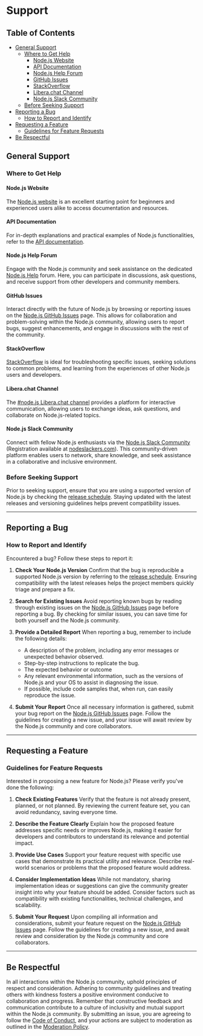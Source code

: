 # Support

## Table of Contents

* [General Support](#general-support)
  * [Where to Get Help](#where-to-get-help)
    * [Node.js Website](#nodejs-website)
    * [API Documentation](#api-documentation)
    * [Node.js Help Forum](#nodejs-help-forum)
    * [GitHub Issues](#github-issues)
    * [StackOverflow](#stackoverflow)
    * [Libera.chat Channel](#liberachat-channel)
    * [Node.js Slack Community](#nodejs-slack-community)
  * [Before Seeking Support](#before-seeking-support)
* [Reporting a Bug](#reporting-a-bug)
  * [How to Report and Identify](#how-to-report-and-identify)
* [Requesting a Feature](#requesting-a-feature)
  * [Guidelines for Feature Requests](#guidelines-for-feature-requests)
* [Be Respectful](#be-respectful)

## General Support

### Where to Get Help

#### Node.js Website

The [Node.js website][] is an excellent starting point for beginners and experienced users alike to access
documentation and resources.

#### API Documentation

For in-depth explanations and practical examples of Node.js functionalities, refer to the [API documentation][].

#### Node.js Help Forum

Engage with the Node.js community and seek assistance on the dedicated [Node.js Help][] forum. Here, you can
participate in discussions, ask questions, and receive support from other developers and community members.

#### GitHub Issues

Interact directly with the future of Node.js by browsing or reporting issues on the [Node.js GitHub Issues][]
page. This allows for collaboration and problem-solving within the Node.js community, allowing users to report
bugs, suggest enhancements, and engage in discussions with the rest of the community.

#### StackOverflow

[StackOverflow][] is ideal for troubleshooting specific issues, seeking solutions to common problems, and learning
from the experiences of other Node.js users and developers.

#### Libera.chat Channel

<!-- lint disable prohibited-strings -->

The [#node.js Libera.chat channel][] provides a platform for interactive communication, allowing users to exchange
ideas, ask questions, and collaborate on Node.js-related topics.

<!-- lint enable prohibited strings -->

#### Node.js Slack Community

Connect with fellow Node.js enthusiasts via the [Node.js Slack Community][] (Registration available at
[nodeslackers.com][]). This community-driven platform enables users to network, share knowledge, and seek assistance
in a collaborative and inclusive environment.

### Before Seeking Support

Prior to seeking support, ensure that you are using a supported version of Node.js by checking the [release schedule][].
Staying updated with the latest releases and versioning guidelines helps prevent compatibility issues.

***

## Reporting a Bug

### How to Report and Identify

Encountered a bug? Follow these steps to report it:

1. **Check Your Node.js Version**
   Confirm that the bug is reproducible a supported Node.js version by referring to the [release schedule][]. Ensuring
   compatibility with the latest releases helps the project members quickly triage and prepare a fix.

2. **Search for Existing Issues**
   Avoid reporting known bugs by reading through existing issues on the [Node.js GitHub Issues][] page before reporting
   a bug. By checking for similar issues, you can save time for both yourself and the Node.js community.

3. **Provide a Detailed Report**
   When reporting a bug, remember to include the following details:
   * A description of the problem, including any error messages or unexpected behavior observed.
   * Step-by-step instructions to replicate the bug.
   * The expected behavior or outcome
   * Any relevant environmental information, such as the versions of Node.js and your OS to assist in diagnosing the
     issue.
   * If possible, include code samples that, when run, can easily reproduce the issue.

4. **Submit Your Report**
   Once all necessary information is gathered, submit your bug report on the [Node.js GitHub Issues][] page. Follow
   the guidelines for creating a new issue, and your issue will await review by the Node.js community and core
   collaborators.

***

## Requesting a Feature

### Guidelines for Feature Requests

Interested in proposing a new feature for Node.js? Please verify you've done the following:

1. **Check Existing Features**
   Verify that the feature is not already present, planned, or not planned. By reviewing the current feature set,
   you can avoid redundancy, saving everyone time.

2. **Describe the Feature Clearly**
   Explain how the proposed feature addresses specific needs or improves Node.js, making it easier for developers and
   contributors to understand its relevance and potential impact.

3. **Provide Use Cases**
   Support your feature request with specific use cases that demonstrate its practical utility and relevance. Describe
   real-world scenarios or problems that the proposed feature would address.

4. **Consider Implementation Ideas**
   While not mandatory, sharing implementation ideas or suggestions can give the community greater insight into why your
   feature should be added. Consider factors such as compatibility with existing functionalities, technical challenges,
   and scalability.

5. **Submit Your Request**
   Upon compiling all information and considerations, submit your feature request on the [Node.js GitHub Issues][] page.
   Follow the guidelines for creating a new issue, and await review and consideration by the Node.js community and core
   collaborators.

***

## Be Respectful

In all interactions within the Node.js community, uphold principles of respect and consideration. Adhering to community
guidelines and treating others with kindness fosters a positive environment conducive to collaboration and progress.
Remember that constructive feedback and communication contribute to a culture of inclusivity and mutual support within
the Node.js community. By submitting an issue, you are agreeing to follow the [Code of Conduct][], and your actions are
subject to moderation as outlined in the [Moderation Policy][].

[#node.js Libera.chat channel]: https://web.libera.chat?channels=node.js&uio=d4
[API documentation]: https://nodejs.org/api/
[Code of Conduct]: https://github.com/nodejs/admin/blob/HEAD/CODE_OF_CONDUCT.md
[Moderation Policy]: https://github.com/nodejs/admin/blob/HEAD/Moderation-Policy.md
[Node.js GitHub Issues]: https://github.com/nodejs/node/issues
[Node.js Slack Community]: https://node-js.slack.com/
[Node.js help]: https://github.com/nodejs/help
[Node.js website]: https://nodejs.org/en/
[StackOverflow]: https://stackoverflow.com/questions/tagged/node.js
[nodeslackers.com]: https://www.nodeslackers.com/
[release schedule]: https://github.com/nodejs/Release#release-schedule
